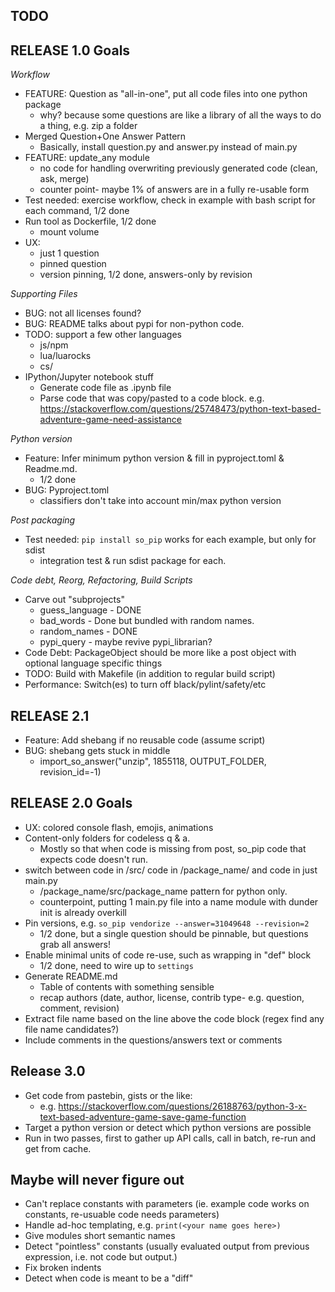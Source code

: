 TODO
----

RELEASE 1.0 Goals
-----------------
*Workflow*
- FEATURE: Question as "all-in-one", put all code files into one python package
    - why? because some questions are like a library of all the ways to do a thing, e.g. zip a folder
- Merged Question+One Answer Pattern
    - Basically, install question.py and answer.py instead of main.py
- FEATURE: update_any module
    - no code for handling overwriting previously generated code (clean, ask, merge)
    - counter point- maybe 1% of answers are in a fully re-usable form
- Test needed: exercise workflow, check in example with bash script for each command, 1/2 done
- Run tool as Dockerfile, 1/2 done
    - mount volume
- UX:
    - just 1 question
    - pinned question
    - version pinning, 1/2 done, answers-only by revision

*Supporting Files*
- BUG: not all licenses found?
- BUG: README talks about pypi for non-python code.
- TODO: support a few other languages
    - js/npm
    - lua/luarocks
    - cs/
- IPython/Jupyter notebook stuff
   - Generate code file as .ipynb file
   - Parse code that was copy/pasted to a code block.
     e.g. https://stackoverflow.com/questions/25748473/python-text-based-adventure-game-need-assistance

*Python version*
- Feature: Infer minimum python version & fill in pyproject.toml & Readme.md.
    - 1/2 done
- BUG: Pyproject.toml
    - classifiers don't take into account min/max python version

*Post packaging*
- Test needed: `pip install so_pip` works for each example, but only for sdist
    - integration test & run sdist package for each.

*Code debt, Reorg, Refactoring, Build Scripts*
- Carve out "subprojects"
    - guess_language - DONE
    - bad_words - Done but bundled with random names.
    - random_names - DONE
    - pypi_query - maybe revive pypi_librarian?
- Code Debt: PackageObject should be more like a post object with optional language specific things
- TODO: Build with Makefile (in addition to regular build script)
- Performance: Switch(es) to turn off black/pylint/safety/etc

RELEASE 2.1
------------
- Feature: Add shebang if no reusable code (assume script)
- BUG: shebang gets stuck in middle
    - import_so_answer("unzip", 1855118, OUTPUT_FOLDER, revision_id=-1)

RELEASE 2.0 Goals
-----------------
- UX: colored console flash, emojis, animations
- Content-only folders for codeless q & a.
    - Mostly so that when code is missing from post, so_pip code that expects code doesn't run.
- switch between code in /src/ code in /package_name/ and code in just main.py
    - /package_name/src/package_name pattern for python only.
    - counterpoint, putting 1 main.py file into a name module with dunder init is already overkill
- Pin versions, e.g. `so_pip vendorize --answer=31049648 --revision=2`
    - 1/2 done, but a single question should be pinnable, but questions grab all answers!
- Enable minimal units of code re-use, such as wrapping in "def" block
    - 1/2 done, need to wire up to `settings`
- Generate README.md
    - Table of contents with something sensible
    - recap authors (date, author, license, contrib type- e.g. question, comment, revision)
- Extract file name based on the line above the code block (regex find any file name candidates?)
- Include comments in the questions/answers text or comments

Release 3.0
-----------
- Get code from pastebin, gists or the like:
   - e.g. https://stackoverflow.com/questions/26188763/python-3-x-text-based-adventure-game-save-game-function
- Target a python version or detect which python versions are possible
- Run in two passes, first to gather up API calls, call in batch, re-run and get from cache.

Maybe will never figure out
------
- Can't replace constants with parameters (ie. example code works on constants, re-usuable code needs parameters)
- Handle ad-hoc templating, e.g. `print(<your name goes here>)`
- Give modules short semantic names
- Detect "pointless" constants (usually evaluated output from previous expression, i.e. not code but output.)
- Fix broken indents
- Detect when code is meant to be a "diff"
